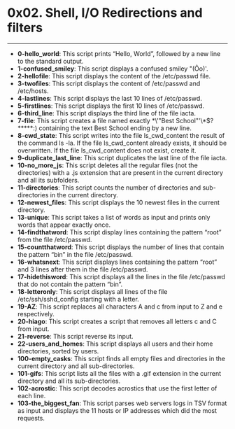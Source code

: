 # 0x02. Shell, I/O Redirections and filters
---
- **0-hello_world**: This script prints “Hello, World”, followed by a new line to the standard output.
- **1-confused_smiley**: This script displays a confused smiley "(Ôo)'. 
- **2-hellofile**: This script displays the content of the /etc/passwd file.
- **3-twofiles**: This script displays the content of /etc/passwd and /etc/hosts.
- **4-lastlines**: This script displays the last 10 lines of /etc/passwd.
- **5-firstlines**: This script displays the first 10 lines of /etc/passwd.
- **6-third_line**: This script displays the third line of the file iacta.
- **7-file**: This script creates a file named exactly \*\\'"Best School"\'\\*$\?\*\*\*\*\*:) containing the text Best School ending by a new line.
- **8-cwd_state**: This script writes into the file ls_cwd_content the result of the command ls -la. If the file ls_cwd_content already exists, it should be overwritten. If the file ls_cwd_content does not exist, create it.
- **9-duplicate_last_line**: This script duplicates the last line of the file iacta.
- **10-no_more_js**: This script deletes all the regular files (not the directories) with a .js extension that are present in the current directory and all its subfolders.
- **11-directories**: This script counts the number of directories and sub-directories in the current directory.
- **12-newest_files**: This script displays the 10 newest files in the current directory.
- **13-unique**: This script takes a list of words as input and prints only words that appear exactly once.
- **14-findthatword**: This script display lines containing the pattern “root” from the file /etc/passwd.
- **15-countthatword**: This script displays the number of lines that contain the pattern “bin” in the file /etc/passwd.
- **16-whatsnext**: This script displays lines containing the pattern “root” and 3 lines after them in the file /etc/passwd.
- **17-hidethisword**: This script displays all the lines in the file /etc/passwd that do not contain the pattern “bin”.
- **18-letteronly**: This script displays all lines of the file /etc/ssh/sshd_config starting with a letter.
- **19-AZ**: This script replaces all characters A and c from input to Z and e respectively.
- **20-hiago**: This script creates a script that removes all letters c and C from input.
- **21-reverse**: This script reverse its input.
- **22-users_and_homes**: This script displays all users and their home directories, sorted by users.
- **100-empty_casks**: This script finds all empty files and directories in the current directory and all sub-directories.
- **101-gifs**: This script lists all the files with a .gif extension in the current directory and all its sub-directories.
- **102-acrostic**: This script decodes acrostics that use the first letter of each line.
- **103-the_biggest_fan**: This script  parses web servers logs in TSV format as input and displays the 11 hosts or IP addresses which did the most requests.

